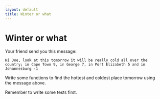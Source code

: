 ```yaml
---
layout: default
title: Winter or what
---
```


# Winter or what

Your friend send you this message:

`Hi Joe, look at this tomorrow it will be really cold all over the country; in Cape Town 9, in George 7, in Port Elizabeth 5 and in Johannesburg -1`

Write some functions to find the hottest and coldest place tomorrow using the message above.

Remember to write some tests first.
